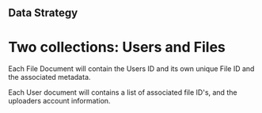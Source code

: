 ## Data Strategy
# Two collections: Users and Files

Each File Document will contain the Users ID and its own unique File ID and the associated metadata. 

Each User document will contains a list of associated file ID's, and the uploaders account information.



